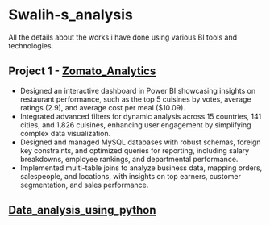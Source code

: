 # Swalih-s_analysis
All the details about the works i have done using various BI tools and technologies.

## Project 1 - [Zomato_Analytics](https://swalih-works.github.io/Zomato_Analytics/)

- Designed an interactive dashboard in Power BI showcasing insights on restaurant performance, such as the top 5 cuisines by votes, average ratings (2.9), and average cost per meal ($10.09). 
- Integrated advanced filters for dynamic analysis across 15 countries, 141 cities, and 1,826 cuisines, enhancing user engagement by simplifying complex data visualization.
- Designed and managed MySQL databases with robust schemas, foreign key constraints, and optimized queries for reporting, including salary breakdowns, employee rankings, and departmental performance.
- Implemented multi-table joins to analyze business data, mapping orders, salespeople, and locations, with insights on top earners, customer segmentation, and sales performance.

## [Data_analysis_using_python](https://swalih-works.github.io/data-science-works/)
